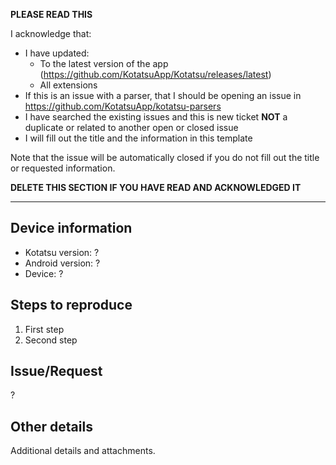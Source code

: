 **PLEASE READ THIS**

I acknowledge that:

- I have updated:
	- To the latest version of the app (https://github.com/KotatsuApp/Kotatsu/releases/latest)
	- All extensions
- If this is an issue with a parser, that I should be opening an issue in https://github.com/KotatsuApp/kotatsu-parsers
- I have searched the existing issues and this is new ticket **NOT** a duplicate or related to another open or closed issue
- I will fill out the title and the information in this template

Note that the issue will be automatically closed if you do not fill out the title or requested information.

**DELETE THIS SECTION IF YOU HAVE READ AND ACKNOWLEDGED IT**

---

## Device information
* Kotatsu version: ?
* Android version: ?
* Device: ?

## Steps to reproduce
1. First step
2. Second step

## Issue/Request
?

## Other details
Additional details and attachments.